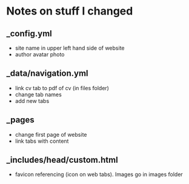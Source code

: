 # Notes on stuff I changed

## _config.yml

- site name in upper left hand side of website
- author avatar photo

## _data/navigation.yml

- link cv tab to pdf of cv (in files folder)
- change tab names
- add new tabs

## _pages

- change first page of website
- link tabs with content

## _includes/head/custom.html

- favicon referencing (icon on web tabs). Images go in images folder

